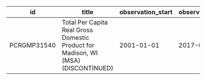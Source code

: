 | id          | title                                                                             | observation_start   | observation_end   |
|-------------|-----------------------------------------------------------------------------------|---------------------|-------------------|
| PCRGMP31540 | Total Per Capita Real Gross Domestic Product for Madison, WI (MSA) (DISCONTINUED) | 2001-01-01          | 2017-01-01        |